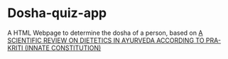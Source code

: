 # Dosha-quiz-app
A HTML Webpage to determine the dosha of a person, based on [A SCIENTIFIC REVIEW ON DIETETICS IN AYURVEDA ACCORDING TO PRA-
KRITI (INNATE CONSTITUTION)](http://www.iamj.in/current_issue/images/upload/1031_1036.pdf.)
